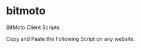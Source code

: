 # bitmoto
BitMoto Client Scripts

Copy and Paste the Following Script on any website.

<!-- Bitmoto START -->
<script async src="https://storage.googleapis.com/bitmoto/bitmoto.js"></script>
<link rel="stylesheet" type="text/css" href="https://storage.googleapis.com/bitmoto/bitmoto.css">
<!-- Bitmoto END -->
